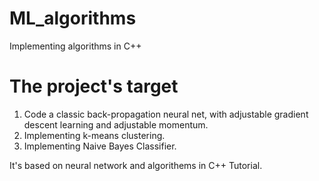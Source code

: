# ML_algorithms
Implementing algorithms in C++

# The project's target
1. Code a classic back-propagation neural net, with adjustable gradient descent learning and adjustable momentum.
2. Implementing k-means clustering.
3. Implementing Naive Bayes Classifier.

It's based on neural network and algorithems in C++ Tutorial.
